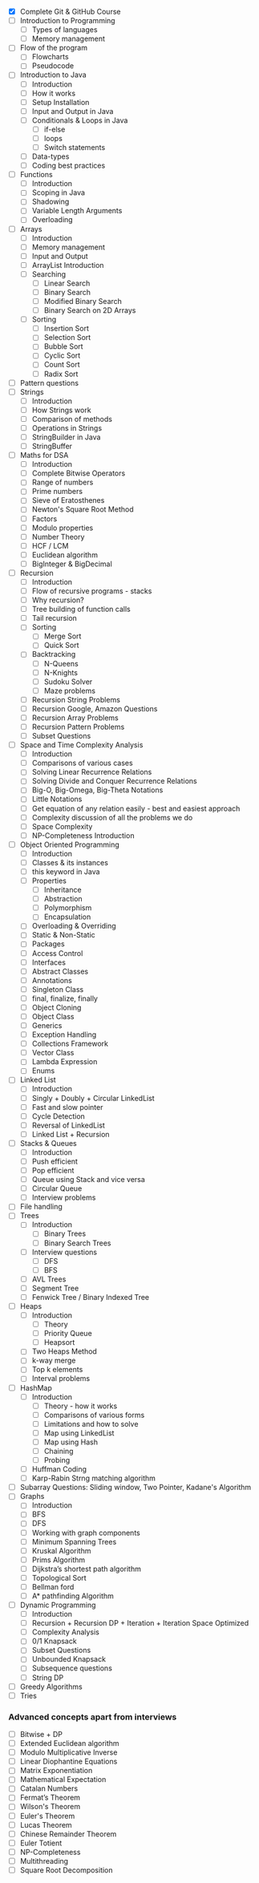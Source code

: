 - [x] Complete Git & GitHub Course
- [ ] Introduction to Programming
    - [ ] Types of languages
    - [ ] Memory management
- [ ] Flow of the program
    - [ ] Flowcharts
    - [ ] Pseudocode
- [ ] Introduction to Java
    - [ ] Introduction
    - [ ] How it works
    - [ ] Setup Installation
    - [ ] Input and Output in Java
    - [ ] Conditionals & Loops in Java
        - [ ] if-else
        - [ ] loops
        - [ ] Switch statements
    - [ ] Data-types
    - [ ] Coding best practices
- [ ] Functions
    - [ ] Introduction
    - [ ] Scoping in Java
    - [ ] Shadowing
    - [ ] Variable Length Arguments
    - [ ] Overloading
- [ ] Arrays
    - [ ] Introduction
    - [ ] Memory management
    - [ ] Input and Output
    - [ ] ArrayList Introduction
    - [ ] Searching
        - [ ] Linear Search
        - [ ] Binary Search
        - [ ] Modified Binary Search
        - [ ] Binary Search on 2D Arrays
    - [ ] Sorting
        - [ ] Insertion Sort
        - [ ] Selection Sort
        - [ ] Bubble Sort
        - [ ] Cyclic Sort
        - [ ] Count Sort
        - [ ] Radix Sort
- [ ] Pattern questions
- [ ] Strings
    - [ ] Introduction
    - [ ] How Strings work
    - [ ] Comparison of methods
    - [ ] Operations in Strings
    - [ ] StringBuilder in Java
    - [ ] StringBuffer
- [ ] Maths for DSA
    - [ ] Introduction
    - [ ] Complete Bitwise Operators
    - [ ] Range of numbers
    - [ ] Prime numbers
    - [ ] Sieve of Eratosthenes
    - [ ] Newton's Square Root Method
    - [ ] Factors
    - [ ] Modulo properties
    - [ ] Number Theory
    - [ ] HCF / LCM
    - [ ] Euclidean algorithm
    - [ ] BigInteger & BigDecimal
- [ ] Recursion
    - [ ] Introduction
    - [ ] Flow of recursive programs - stacks
    - [ ] Why recursion?
    - [ ] Tree building of function calls
    - [ ] Tail recursion
    - [ ] Sorting
        - [ ] Merge Sort
        - [ ] Quick Sort
    - [ ] Backtracking
        - [ ] N-Queens
        - [ ] N-Knights
        - [ ] Sudoku Solver
        - [ ] Maze problems
    - [ ] Recursion String Problems
    - [ ] Recursion Google, Amazon Questions
    - [ ] Recursion Array Problems
    - [ ] Recursion Pattern Problems
    - [ ] Subset Questions
- [ ] Space and Time Complexity Analysis
    - [ ] Introduction
    - [ ] Comparisons of various cases
    - [ ] Solving Linear Recurrence Relations
    - [ ] Solving Divide and Conquer Recurrence Relations
    - [ ] Big-O, Big-Omega, Big-Theta Notations
    - [ ] Little Notations
    - [ ] Get equation of any relation easily - best and easiest approach
    - [ ] Complexity discussion of all the problems we do
    - [ ] Space Complexity
    - [ ] NP-Completeness Introduction
- [ ] Object Oriented Programming
    - [ ] Introduction
    - [ ] Classes & its instances
    - [ ] this keyword in Java
    - [ ] Properties
        - [ ] Inheritance
        - [ ] Abstraction
        - [ ] Polymorphism
        - [ ] Encapsulation
    - [ ] Overloading & Overriding
    - [ ] Static & Non-Static
    - [ ] Packages
    - [ ] Access Control
    - [ ] Interfaces
    - [ ] Abstract Classes
    - [ ] Annotations
    - [ ] Singleton Class
    - [ ] final, finalize, finally
    - [ ] Object Cloning
    - [ ] Object Class
    - [ ] Generics
    - [ ] Exception Handling
    - [ ] Collections Framework
    - [ ] Vector Class
    - [ ] Lambda Expression
    - [ ] Enums
- [ ] Linked List
    - [ ] Introduction
    - [ ] Singly + Doubly + Circular LinkedList
    - [ ] Fast and slow pointer
    - [ ] Cycle Detection
    - [ ] Reversal of LinkedList
    - [ ] Linked List + Recursion
- [ ] Stacks & Queues
    - [ ] Introduction
    - [ ] Push efficient
    - [ ] Pop efficient
    - [ ] Queue using Stack and vice versa
    - [ ] Circular Queue
    - [ ] Interview problems
- [ ] File handling
- [ ] Trees
    - [ ] Introduction
      - [ ] Binary Trees
      - [ ] Binary Search Trees
    - [ ] Interview questions
      - [ ] DFS
      - [ ] BFS
    - [ ] AVL Trees
    - [ ] Segment Tree
    - [ ] Fenwick Tree / Binary Indexed Tree
- [ ] Heaps
    - [ ] Introduction
        - [ ] Theory
        - [ ] Priority Queue
        - [ ] Heapsort
    - [ ] Two Heaps Method
    - [ ] k-way merge
    - [ ] Top k elements
    - [ ] Interval problems
- [ ] HashMap
    - [ ] Introduction
        - [ ] Theory - how it works
        - [ ] Comparisons of various forms
        - [ ] Limitations and how to solve
        - [ ] Map using LinkedList
        - [ ] Map using Hash
        - [ ] Chaining
        - [ ] Probing
    - [ ] Huffman Coding
    - [ ] Karp-Rabin Strng matching algorithm
- [ ] Subarray Questions: Sliding window, Two Pointer, Kadane's Algorithm
- [ ] Graphs
    - [ ] Introduction
    - [ ] BFS
    - [ ] DFS
    - [ ] Working with graph components
    - [ ] Minimum Spanning Trees
    - [ ] Kruskal Algorithm
    - [ ] Prims Algorithm
    - [ ] Dijkstra’s shortest path algorithm
    - [ ] Topological Sort
    - [ ] Bellman ford
    - [ ] A* pathfinding Algorithm
- [ ] Dynamic Programming
    - [ ] Introduction
    - [ ] Recursion + Recursion DP + Iteration + Iteration Space Optimized
    - [ ] Complexity Analysis
    - [ ] 0/1 Knapsack
    - [ ] Subset Questions
    - [ ] Unbounded Knapsack
    - [ ] Subsequence questions
    - [ ] String DP
- [ ] Greedy Algorithms
- [ ] Tries

### Advanced concepts apart from interviews 
- [ ] Bitwise + DP
- [ ] Extended Euclidean algorithm
- [ ] Modulo Multiplicative Inverse
- [ ] Linear Diophantine Equations
- [ ] Matrix Exponentiation
- [ ] Mathematical Expectation
- [ ] Catalan Numbers
- [ ] Fermat’s Theorem
- [ ] Wilson's Theorem
- [ ] Euler's Theorem
- [ ] Lucas Theorem
- [ ] Chinese Remainder Theorem
- [ ] Euler Totient
- [ ] NP-Completeness
- [ ] Multithreading
- [ ] Square Root Decomposition
